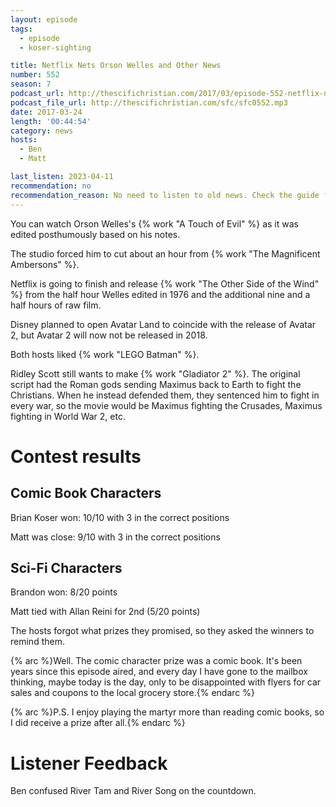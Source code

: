 ```yaml
---
layout: episode
tags:
  - episode
  - koser-sighting

title: Netflix Nets Orson Welles and Other News
number: 552
season: 7
podcast_url: http://thescifichristian.com/2017/03/episode-552-netflix-nets-orson-welles-and-other-news/
podcast_file_url: http://thescifichristian.com/sfc/sfc0552.mp3
date: 2017-03-24
length: '00:44:54'
category: news
hosts:
  - Ben
  - Matt

last_listen: 2023-04-11
recommendation: no
recommendation_reason: No need to listen to old news. Check the guide for what's interesting in hindsight.
---
```


You can watch Orson Welles's {% work "A Touch of Evil" %} as it was edited posthumously based on his notes.

The studio forced him to cut about an hour from {% work "The Magnificent Ambersons" %}.

Netflix is going to finish and release {% work "The Other Side of the Wind" %} from the half hour Welles edited in 1976 and the additional nine and a half hours of raw film.

Disney planned to open Avatar Land to coincide with the release of Avatar 2, but Avatar 2 will now not be released in 2018.

Both hosts liked {% work "LEGO Batman" %}.

Ridley Scott still wants to make {% work "Gladiator 2" %}. The original script had the Roman gods sending Maximus back to Earth to fight the Christians. When he instead defended them, they sentenced him to fight in every war, so the movie would be Maximus fighting the Crusades, Maximus fighting in World War 2, etc.

# Contest results

## Comic Book Characters
Brian Koser won: 10/10 with 3 in the correct positions

Matt was close: 9/10 with 3 in the correct positions

## Sci-Fi Characters
Brandon won: 8/20 points

Matt tied with Allan Reini for 2nd (5/20 points)

The hosts forgot what prizes they promised, so they asked the winners to remind them.

{% arc %}Well. The comic character prize was a comic book. It's been <span id="timeWaitingForPrize">years</span> since this episode aired, and every day I have gone to the mailbox thinking, maybe today is the day, only to be disappointed with flyers for car sales and coupons to the local grocery store.{% endarc %}

{% arc %}P.S. I enjoy playing the martyr more than reading comic books, so I did receive a prize after all.{% endarc %}

# Listener Feedback
Ben confused River Tam and River Song on the countdown.

<script>
  let updateDays = () => {
      const DateTime = luxon.DateTime;
      let date = DateTime.fromISO('2017-03-24');
      let diff = date.diffNow(['years', 'months', 'days', 'hours', 'minutes', 'seconds']);
      
      let timeWaitingForPrize = document.getElementById('timeWaitingForPrize');
      timeWaitingForPrize.innerHTML = `${Math.abs(diff.years)} years, ${Math.abs(diff.months)} months, ${Math.abs(diff.days)} days, ${Math.abs(diff.hours)} hours, ${Math.abs(diff.minutes)} minutes, and ${Math.abs(Math.floor(diff.seconds))} seconds`;
  };
  
  document.addEventListener('DOMContentLoaded', function () {
      setInterval(updateDays, 1000);
  });
</script>